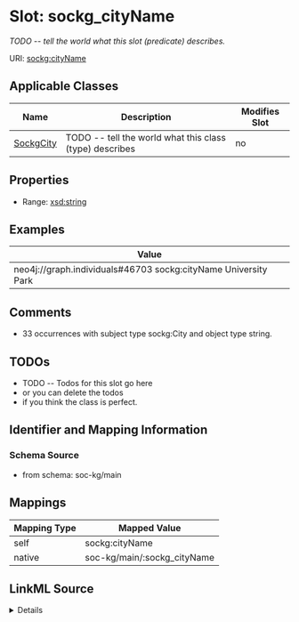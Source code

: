 

# Slot: sockg_cityName


_TODO -- tell the world what this slot (predicate) describes._





URI: [sockg:cityName](http://www.semanticweb.org/sockg/ontologies/2024/0/soil-carbon-ontology/cityName)



<!-- no inheritance hierarchy -->





## Applicable Classes

| Name | Description | Modifies Slot |
| --- | --- | --- |
| [SockgCity](../classes/SockgCity.md) | TODO -- tell the world what this class (type) describes |  no  |







## Properties

* Range: [xsd:string](http://www.w3.org/2001/XMLSchema#string)






## Examples

| Value |
| --- |
| neo4j://graph.individuals#46703 sockg:cityName University Park |

## Comments

* 33 occurrences with subject type sockg:City and object type string.

## TODOs

* TODO -- Todos for this slot go here
* or you can delete the todos
* if you think the class is perfect.

## Identifier and Mapping Information







### Schema Source


* from schema: soc-kg/main




## Mappings

| Mapping Type | Mapped Value |
| ---  | ---  |
| self | sockg:cityName |
| native | soc-kg/main/:sockg_cityName |




## LinkML Source

<details>
```yaml
name: sockg_cityName
description: TODO -- tell the world what this slot (predicate) describes.
todos:
- TODO -- Todos for this slot go here
- or you can delete the todos
- if you think the class is perfect.
comments:
- 33 occurrences with subject type sockg:City and object type string.
examples:
- value: neo4j://graph.individuals#46703 sockg:cityName University Park
from_schema: soc-kg/main
rank: 1000
slot_uri: sockg:cityName
alias: sockg_cityName
domain_of:
- sockg_City
range: string

```
</details>